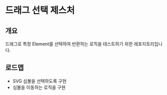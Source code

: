 # 드래그 선택 제스처
## 개요
드래그로 특정 Element를 선택하여 반환하는 로직을 테스트하기 위한 레포지토리입니다.
## 로드맵
- SVG 심볼을 선택하도록 구현
- 심볼을 이동하는 로직을 구현
